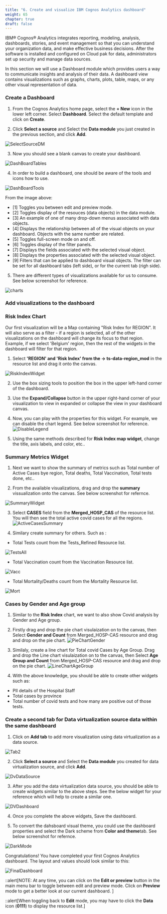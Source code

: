 ```yaml
---
title: "6. Create and visualize IBM Cognos Analytics dashboard"
weight: 65
chapter: true
draft: false
---
```


IBM® Cognos® Analytics integrates reporting, modeling, analysis, dashboards, stories, and event management so that you can understand your organization data, and make effective business decisions. After the software is installed and configured on Cloud pak for data, administrators set up security and manage data sources.

In this section we will use a Dashboard module which provides users a way to communicate insights and analysis of their data. A dashboard view contains visualizations such as graphs, charts, plots, table, maps, or any other visual representation of data.

### Create a Dashboard

1. From the Cognos Analytics home page, select the **+ New** icon in the lower left corner. Select **Dashboard**. Select the default template and click on **Create**.

2. Click **Select a source** and Select the **Data module** you just created in the previous section, and click **Add**.

![SelectSourceDM](/static/images/40_visualization_and_insights_lab/SelectSourceDM.png?classes=shadow) 

3. Now you should see a blank canvas to create your dashboard.

![DashBoardTables](/static/images/40_visualization_and_insights_lab/DashBoardTables.png?classes=shadow) 

4. In order to build a dashboard, one should be aware of the tools and icons how to use.

![DashBoardTools](/static/images/40_visualization_and_insights_lab/DashBoardTools.png?classes=shadow)

From the image above:

- [1] Toggles you between edit and preview mode.
- [2] Toggles display of the resouces (data objects) in the data module.
- [3] An example of one of many drop-down menus associated with data objects.
- [4] Displays the relationship between all of the visual objects on your dashboard. Objects with the same number are related.
- [5] Toggles full-screen mode on and off.
- [6] Toggles display of the filter panels.
- [7] Displays the fields associated with the selected visual object.
- [8] Displays the properties associated with the selected visual object.
- [9] Filters that can be applied to dashboard visual objects. The filter can be set for all dashboard tabs (left side), or for the current tab (righ side).

5. There are different types of visualizations available for us to consume. See below screenshot for reference.

![charts](/static/images/40_visualization_and_insights_lab/charts.png?classes=shadow)

### Add visualizations to the dashboard

### Risk Index Chart

Our first visualization will be a Map containing "Risk Index for REGION". It will also serve as a filter - if a region is selected, all of the other visualizations on the dashboard will change its focus to that region. Example, if we select 'Belgium' region, then the rest of the widgets in the dashboard will filter for that region.

1. Select **'REGION' and 'Risk Index' from the  -> ts-data-region_mod** in the resource list and drag it onto the canvas.

![RiskIndexWidget](/static/images/40_visualization_and_insights_lab/RiskIndexWidget.png?classes=shadow)

2. Use the box sizing tools to position the box in the upper left-hand corner of the dashboard.

3. Use the **Expand/Collapse** button in the upper right-hand corner of your visualization to view in expanded or collapse the view in your dashboard canvas.

4. Now, you can play with the properties for this widget. For example, we can disable the chart legend. See below screenshot for reference.
![DisableLegend](/static/images/40_visualization_and_insights_lab/DisableLegend.png?classes=shadow)

5. Using the same methods described for **Risk Index map widget**, change the title, axis labels, and color, etc..

### Summary Metrics Widget

1. Next we want to show the summary of metrics such as Total number of Active Cases bye region, Total deaths, Total Vaccination, Total tests done, etc..

2. From the available visualizations, drag and drop the **summary** vissualization onto the canvas. See below screenshot for refernce.

![SummaryWidget](/static/images/40_visualization_and_insights_lab/SummaryWidget.png?classes=shadow)

3. Select **CASES** field from the **Merged_HOSP_CAS** of the resource list. You will then see the total active covid cases for all the regions.
![ActiveCasesSummary](/static/images/40_visualization_and_insights_lab/ActiveCasesSummary.png?classes=shadow)

4. Similary create summary for others. Such as :

- Total Tests count from the Tests_Refined Resource list.

![TestsAll](/static/images/40_visualization_and_insights_lab/TestsAll.png?classes=shadow)
- Total Vaccination count from the Vaccination Resource list.

![Vacc](/static/images/40_visualization_and_insights_lab/Vacc.png?classes=shadow)
- Total Mortality/Deaths count from the Mortality Resource list.

![Mort](/static/images/40_visualization_and_insights_lab/Mort.png?classes=shadow)

### Cases by Gender and Age group

1. Similar to the **Risk Index** chart, we want to also show Covid analysis by Gender and Age group. 

2. Firstly drag and drop the pie chart visulaization on to the canvas, then
Select **Gender and Count** from Merged_HOSP-CAS resource and drag and drop on the pie chart.
![PieChartGender](/static/images/40_visualization_and_insights_lab/PieChartGender.png?classes=shadow)

3. Similaly, create a line chart for Total covid Cases by Age Group.
Drag and drop the Line chart visulaization on to the canvas, then
Select **Age Group and Count** from Merged_HOSP-CAS resource and drag and drop on the pie chart.
![LineChartAgeGroup](/static/images/40_visualization_and_insights_lab/LineChartAgeGroup.png?classes=shadow)

4. With the above knowledge, you should be able to create other widgets such as:

- PII details of the Hospital Staff
- Total cases by province
- Total number of covid tests and how many are positive out of those tests.

### Create a second tab for Data virtualization source data within the same dashboard

1. Click on **Add tab** to add more visualization using data virtualization as a data source.

![Tab2](/static/images/40_visualization_and_insights_lab/Tab2.png?classes=shadow)

2. Click **Select a source** and Select the **Data module** you created for data virtualization source, and click **Add**.

![DvDataSource](/static/images/40_visualization_and_insights_lab/DvDataSource.png?classes=shadow)

3. After you add the data virtualization data source, you should be able to create widgets similar to the above steps.
See the below widget for your reference which will help to create a similar one.

![DVDashboard](/static/images/40_visualization_and_insights_lab/DVDashboard.png?classes=shadow)

4. Once you complete the above widgets, Save the dashboard.

5. To convert the dahsboard visual theme, you could use the dashboard properties and select the Dark scheme from **Color and theme**tab.
See below screenshot for refernce.

![DarkMode](/static/images/40_visualization_and_insights_lab/DarkMode.png?classes=shadow)

Congratulations! You have completed your first Cognos Analytics dashboard. The layout and values should look similar to this:

![FinalDashboard](/static/images/40_visualization_and_insights_lab/FinalDashboard.png?classes=shadow)

::alert[NOTE: At any time, you can click on the **Edit or preview** button in the main menu bar to toggle between edit and preview mode. Click on **Preview** mode to get a better look at our current dashboard. ]

::alert[When toggling back to **Edit** mode, you may have to click the **Data** icon (**0111**) to display the resource list.]
